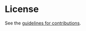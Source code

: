# License

See the
[guidelines for contributions](https://github.com/chris-wood/draft-thomson-cfrg-aead-limits/blob/master/CONTRIBUTING.md).
